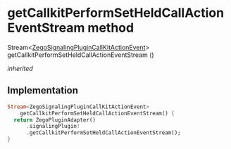 


# getCallkitPerformSetHeldCallActionEventStream method








Stream&lt;[ZegoSignalingPluginCallKitActionEvent](../../zego_uikit_prebuilt_live_audio_room/ZegoSignalingPluginCallKitActionEvent-class.md)> getCallkitPerformSetHeldCallActionEventStream
()

_<span class="feature">inherited</span>_






## Implementation

```dart
Stream<ZegoSignalingPluginCallKitActionEvent>
    getCallkitPerformSetHeldCallActionEventStream() {
  return ZegoPluginAdapter()
      .signalingPlugin!
      .getCallkitPerformSetHeldCallActionEventStream();
}
```







